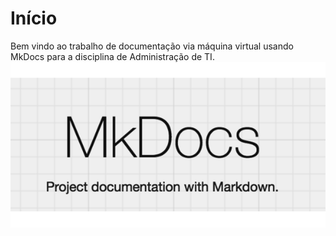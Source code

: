 # Início
Bem vindo ao trabalho de documentação via máquina virtual usando MkDocs para a disciplina de Administração de TI.
![MkDocs](images/mkdocs.png)

